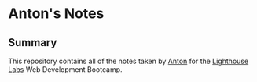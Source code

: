 # Anton's Notes
## Summary 
This repository contains all of the notes taken by [Anton](https://github.com/tonyloba) for the [Lighthouse Labs](https://www.lighthouselabs.ca/) Web Development Bootcamp.